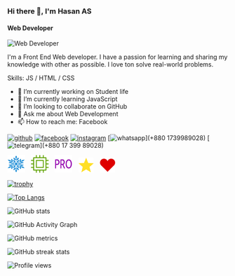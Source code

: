 ### Hi there 👋, I'm Hasan AS
#### Web Developer 
![Web Developer ](https://scontent.fdac20-1.fna.fbcdn.net/v/t39.30808-6/278169813_711017433359599_2318350608769789466_n.jpg?stp=dst-jpg_p640x640&_nc_cat=102&ccb=1-6&_nc_sid=e3f864&_nc_eui2=AeHE_t8Mueh9zytueIB0X1-YNp9dcEaoTak2n11wRqhNqRhU2vJaEIECD7P6jN4xfJfAn_ujiBpUO2vpsmVq9mi1&_nc_ohc=LEM7lOJJYHIAX9B6aWh&_nc_ht=scontent.fdac20-1.fna&oh=00_AT8InGDOwmH4y-psz6CTe1CH0pQxB_oy8tjbtwM4ggGbSg&oe=6288E37E)

I'm a  Front End Web developer. I have a passion for learning and sharing my knowledge with other as possible. I love ton solve real-world problems. 

Skills: JS / HTML / CSS

- 🔭 I’m currently working on Student life 
- 🌱 I’m currently learning JavaScript 
- 👯 I’m looking to collaborate on GitHub 
- 💬 Ask me about Web Development  
- 📫 How to reach me: Facebook 


[<img src='https://cdn.jsdelivr.net/npm/simple-icons@3.0.1/icons/github.svg' alt='github' height='40'>](https://github.com/Hasan15-14654)  [<img src='https://cdn.jsdelivr.net/npm/simple-icons@3.0.1/icons/facebook.svg' alt='facebook' height='40'>](https://www.facebook.com/mdas.hasanas)  [<img src='https://cdn.jsdelivr.net/npm/simple-icons@3.0.1/icons/instagram.svg' alt='instagram' height='40'>](https://www.instagram.com/https://www.instagram.com/hasanas3p2/?hl=en/)  [<img src='https://cdn.jsdelivr.net/npm/simple-icons@3.0.1/icons/whatsapp.svg' alt='whatsapp' height='40'>](+880 1739989028)  [<img src='https://cdn.jsdelivr.net/npm/simple-icons@3.0.1/icons/telegram.svg' alt='telegram' height='40'>](+880 17 399 89028)  

<a href='https://archiveprogram.github.com/'><img src='https://raw.githubusercontent.com/acervenky/animated-github-badges/master/assets/acbadge.gif' width='40' height='40'></a> <a href='https://docs.github.com/en/developers'><img src='https://raw.githubusercontent.com/acervenky/animated-github-badges/master/assets/devbadge.gif' width='40' height='40'></a> <a href='https://github.com/pricing'><img src='https://raw.githubusercontent.com/acervenky/animated-github-badges/master/assets/pro.gif' width='40' height='40'></a> <a href='https://stars.github.com/'><img src='https://raw.githubusercontent.com/acervenky/animated-github-badges/master/assets/starbadge.gif' width='35' height='35'></a> <a href='https://docs.github.com/en/github/supporting-the-open-source-community-with-github-sponsors'><img src='https://raw.githubusercontent.com/acervenky/animated-github-badges/master/assets/sponsorbadge.gif' width='35' height='35'></a> 

[![trophy](https://github-profile-trophy.vercel.app/?username=Hasan15-14654)](https://github.com/ryo-ma/github-profile-trophy)

[![Top Langs](https://github-readme-stats.vercel.app/api/top-langs/?username=Hasan15-14654)](https://github.com/anuraghazra/github-readme-stats)

![GitHub stats](https://github-readme-stats.vercel.app/api?username=Hasan15-14654&show_icons=true&count_private=true)  

![GitHub Activity Graph](https://activity-graph.herokuapp.com/graph?username=Hasan15-14654)  

![GitHub metrics](https://metrics.lecoq.io/Hasan15-14654)  

![GitHub streak stats](https://github-readme-streak-stats.herokuapp.com/?user=Hasan15-14654)  

![Profile views](https://gpvc.arturio.dev/Hasan15-14654)  
